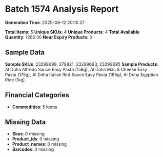 # Batch 1574 Analysis Report

**Generation Time**: 2025-08-12 20:10:27

**Total Items**: 5
**Unique SKUs**: 4
**Unique Products**: 4
**Total Available Quantity**: 1260.00
**Near Expiry Products**: 0

## Sample Data
**Sample SKUs**: 23299699, 279821, 23299693, 23299695
**Sample Products**: Al Doha Alfredo Sauce Easy Pasta (158g), Al Doha Mac & Cheese Easy Pasta (175g), Al Doha Italian Red Sauce Easy Pasta (185g), Al Doha Egyptian Rice (1kg)

## Financial Categories
- **Commodities**: 5 items

## Missing Data
- **Skus**: 0 missing
- **Product_ids**: 0 missing
- **Product_names**: 0 missing
- **Barcodes**: 3 missing
